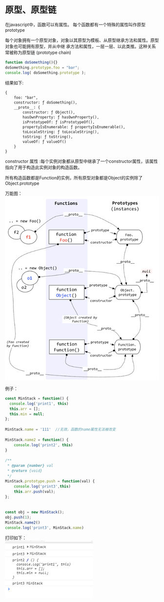 # 原型、原型链
在javascript中，函数可以有属性。 每个函数都有一个特殊的属性叫作原型 prototype

每个对象拥有一个原型对象，对象以其原型为模板、从原型继承方法和属性。原型对象也可能拥有原型，并从中继
承方法和属性，一层一层、以此类推。这种关系常被称为原型链 (prototype chain)
```js
function doSomething(){}
doSomething.prototype.foo = "bar";
console.log( doSomething.prototype );
```
结果如下:
```
{
    foo: "bar",
    constructor: ƒ doSomething(),
    __proto__: {
        constructor: ƒ Object(),
        hasOwnProperty: ƒ hasOwnProperty(),
        isPrototypeOf: ƒ isPrototypeOf(),
        propertyIsEnumerable: ƒ propertyIsEnumerable(),
        toLocaleString: ƒ toLocaleString(),
        toString: ƒ toString(),
        valueOf: ƒ valueOf()
    }
}

```
constructor 属性 :每个实例对象都从原型中继承了一个constructor属性，该属性指向了用于构造此实例对象的构造函数。

所有构造函数都是Function的实例，所有原型对象都是Object的实例除了Object.prototype

万能图：<br>
![](./image/1625117918952.png)

例子：
```js
const MinStack = function() {
  console.log('print1', this)
  this.arr = [];
  this.min = null;
};

MinStack.name = '111'  //无效，函数的name属性无法被改变

MinStack.name2 = function() {
    console.log('print2', this)
}

/**
 * @param {number} val
 * @return {void}
 */
MinStack.prototype.push = function(val) {
    console.log('print3',this)
    this.arr.push(val);
};


const obj = new MinStack();
obj.push(1);
MinStack.name2()
console.log('print3', MinStack.name)
```
打印如下：<br>
![](./image/16188988291799.png)
